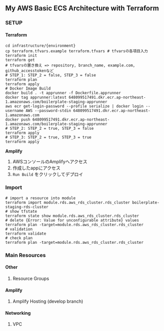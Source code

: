 ## My AWS Basic ECS Architecture with Terraform

### SETUP

#### Terraform

```shell
cd infrastructure/{environment}
cp terraform.tfvars.example terraform.tfvars # tfvarsの各項目入力
terraform init
terraform get
# tfvarsの置き換え => repository, branch_name, example.com, github_accesstokenなど
# STEP_1: STEP_2 = false, STEP_3 = false
terraform plan
terraform apply
# Docker Image Build
docker build . -t apprunner -f Dockerfile.apprunner
docker tag apprunner:latest 648099517491.dkr.ecr.ap-northeast-1.amazonaws.com/boilerplate-staging-apprunner
aws ecr get-login-password --profile serialize | docker login --username AWS --password-stdin 648099517491.dkr.ecr.ap-northeast-1.amazonaws.com
docker push 648099517491.dkr.ecr.ap-northeast-1.amazonaws.com/boilerplate-staging-apprunner
# STEP_2: STEP_2 = true, STEP_3 = false
terraform apply
# STEP_3: STEP_2 = true, STEP_3 = true
terraform apply
```

**Amplify**
1. AWSコンソールのAmplifyへアクセス
2. 作成したappにアクセス
3. `Run Build` をクリックしてデプロイ

### Import

```shell
# import a resource into module
terraform import module.rds.aws_rds_cluster.rds_cluster boilerplate-staging-rds-cluster
# show tfstate
terraform state show module.rds.aws_rds_cluster.rds_cluster
# delete {Error: Value for unconfigurable attribute} values
terraform plan -target=module.rds.aws_rds_cluster.rds_cluster
# validation
terraform validate
# check plan
terraform plan -target=module.rds.aws_rds_cluster.rds_cluster
```

### Main Resources

#### Other
1. Resource Groups

#### Amplify
1. Amplify Hosting (develop branch)

#### Networking
1. VPC
<!-- 2. Internet Gateway
3. 4 VPC endpoints  
   (ecr_api, ecr_dkr, s3, ecs_awslogs)
4. 4 Subnets  
   (public, private_container, private_db, private_endpoint)
5. 2 Route Tables
   (for public subnets, for private containers)
6. Security Group
   (for vpc_endpoints) -->
